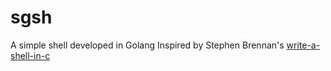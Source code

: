 # sgsh
A simple shell developed in Golang
Inspired by Stephen Brennan's [write-a-shell-in-c](https://brennan.io/2015/01/16/write-a-shell-in-c/)
